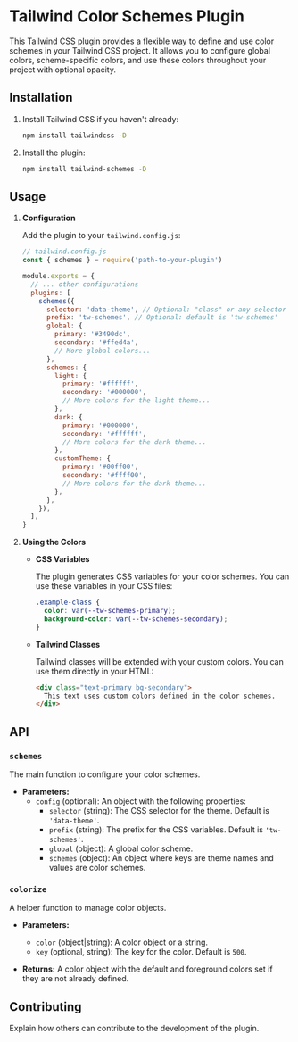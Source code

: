 # Tailwind Color Schemes Plugin

This Tailwind CSS plugin provides a flexible way to define and use color schemes in your Tailwind CSS project. It allows you to configure global colors, scheme-specific colors, and use these colors throughout your project with optional opacity.

## Installation

1. Install Tailwind CSS if you haven't already:

   ```bash
   npm install tailwindcss -D
   ```

2. Install the plugin:

   ```bash
   npm install tailwind-schemes -D
   ```

## Usage

1. **Configuration**

   Add the plugin to your `tailwind.config.js`:

   ```js
   // tailwind.config.js
   const { schemes } = require('path-to-your-plugin')

   module.exports = {
     // ... other configurations
     plugins: [
       schemes({
         selector: 'data-theme', // Optional: "class" or any selector (default is 'data-theme' => [data-theme="dark/light/custom..."])
         prefix: 'tw-schemes', // Optional: default is 'tw-schemes'
         global: {
           primary: '#3490dc',
           secondary: '#ffed4a',
           // More global colors...
         },
         schemes: {
           light: {
             primary: '#ffffff',
             secondary: '#000000',
             // More colors for the light theme...
           },
           dark: {
             primary: '#000000',
             secondary: '#ffffff',
             // More colors for the dark theme...
           },
           customTheme: {
             primary: '#00ff00',
             secondary: '#ffff00',
             // More colors for the dark theme...
           },
         },
       }),
     ],
   }
   ```

2. **Using the Colors**

   - **CSS Variables**

     The plugin generates CSS variables for your color schemes. You can use these variables in your CSS files:

     ```css
     .example-class {
       color: var(--tw-schemes-primary);
       background-color: var(--tw-schemes-secondary);
     }
     ```

   - **Tailwind Classes**

     Tailwind classes will be extended with your custom colors. You can use them directly in your HTML:

     ```html
     <div class="text-primary bg-secondary">
       This text uses custom colors defined in the color schemes.
     </div>
     ```

## API

### `schemes`

The main function to configure your color schemes.

- **Parameters:**
  - `config` (optional): An object with the following properties:
    - `selector` (string): The CSS selector for the theme. Default is `'data-theme'`.
    - `prefix` (string): The prefix for the CSS variables. Default is `'tw-schemes'`.
    - `global` (object): A global color scheme.
    - `schemes` (object): An object where keys are theme names and values are color schemes.

### `colorize`

A helper function to manage color objects.

- **Parameters:**

  - `color` (object|string): A color object or a string.
  - `key` (optional, string): The key for the color. Default is `500`.

- **Returns:** A color object with the default and foreground colors set if they are not already defined.

## Contributing

Explain how others can contribute to the development of the plugin.
